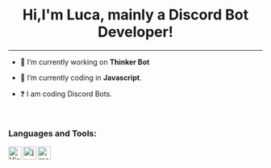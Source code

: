 # <div align="center">Hi,I'm Luca, mainly a Discord Bot Developer!</div>  
  
***

- 🔭 I’m currently working on **Thinker Bot**
  

- 🌱 I’m currently coding in **Javascript**.
  

- ❓  I am  coding Discord Bots.
  
<br/>
  
### Languages and Tools:

<img align="left" alt="Visual Studio Code" width="26px" src="https://i.imgur.com/LwSdAlE.png" />
<img align="left" alt="js" width="26px" src="https://i.imgur.com/3u1wzwE.png" />
<img align="left" alt="mongodb" width="26px" src="https://imgur.com/xN5cFRr.png" /> 
